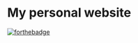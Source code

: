 # My personal website
  [![forthebadge](https://forthebadge.com/images/badges/check-it-out.svg)](https://muqriqawiem.github.io/)
